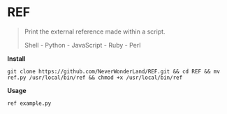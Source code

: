 # REF

> Print the external reference made within a script.
> >
> Shell - Python - JavaScript - Ruby - Perl

**Install**
```
git clone https://github.com/NeverWonderLand/REF.git && cd REF && mv ref.py /usr/local/bin/ref && chmod +x /usr/local/bin/ref
```

**Usage**
```
ref example.py
```

